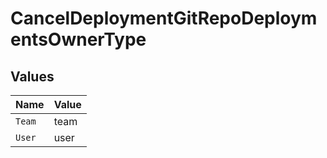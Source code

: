 # CancelDeploymentGitRepoDeploymentsOwnerType


## Values

| Name   | Value  |
| ------ | ------ |
| `Team` | team   |
| `User` | user   |